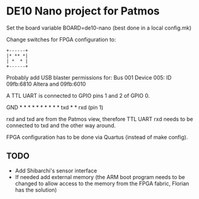 # DE10 Nano project for Patmos

Set the board variable BOARD=de10-nano (best done in a local config.mk)

Change switches for FPGA configuration to:

```
+------+
|* ** *|
| *  * |
+------+
```

Probably add USB blaster permissions for: Bus 001 Device 005: ID 09fb:6810 Altera and 09fb:6010

A TTL UART is connected to GPIO pins 1 and 2 of GPIO 0.

GND * *
    * *
    * *
    * *
    * *
txd * * rxd (pin 1)

rxd and txd are from the Patmos view, therefore TTL UART rxd needs to
be connected to txd and the other way around.

FPGA configuration has to be done via Quartus (instead of make config).

## TODO

 * Add Shibarchi's sensor interface
 * If needed add external memory (the ARM boot program needs to be changed to allow access to the memory from the FPGA fabric, Florian has the solution)



